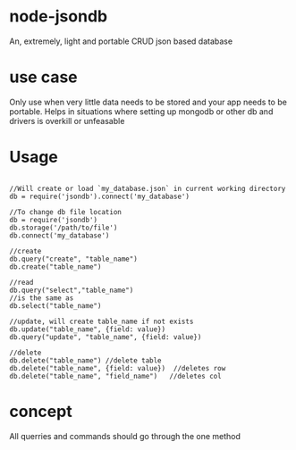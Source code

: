 node-jsondb
===========

An, extremely, light and portable CRUD json based database

use case
========

Only use when very little data needs to be stored and your app needs to be
portable. Helps in situations where setting up mongodb or other db and drivers
is overkill or unfeasable

Usage
=====
```

//Will create or load `my_database.json` in current working directory
db = require('jsondb').connect('my_database')

//To change db file location
db = require('jsondb')
db.storage('/path/to/file')
db.connect('my_database')

//create
db.query("create", "table_name")
db.create("table_name")

//read
db.query("select","table_name")
//is the same as
db.select("table_name")

//update, will create table_name if not exists
db.update("table_name", {field: value})
db.query("update", "table_name", {field: value})

//delete
db.delete("table_name")	//delete table
db.delete("table_name", {field: value})  //deletes row
db.delete("table_name", "field_name")	//deletes col
```

concept
=======
All querries and commands should go through the one method
